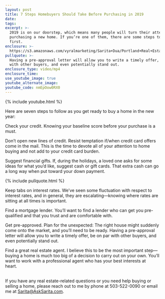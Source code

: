 ```yaml
---
layout: post
title: 7 Steps Homebuyers Should Take Before Purchasing in 2019
date:
tags:
excerpt: >-
  2019 is on our doorstep, which means many people will turn their attention to
  purchasing a new home. If you’re one of them, there are some steps to consider
  first.
enclosure: >-
  https://s3.amazonaws.com/vyralmarketing/Sarita+Dua/Portland+Real+Estate+Agent-+7+Steps+Homebuyers+Should+Take+Before+Purchasing+in+2019.mp4
pullquote: >-
  Having a pre-approval letter will allow you to write a timely offer, be on par
  with other buyers, and even potentially stand out.
enclosure_type: video/mp4
enclosure_time:
use_youtube_image: true
youtube_alternate_image:
youtube_code: nmEpOow0RX0
---
```


{% include youtube.html %}

Here are seven steps to follow as you get ready to buy a home in the new year:&nbsp;

Check your credit. Knowing your baseline score before your purchase is a must.&nbsp;

Don’t open new lines of credit. Resist temptation if/when credit card offers come in the mail. This is the time to devote all of your attention to home buying and not add to your credit card burden.&nbsp;

Suggest financial gifts. If, during the holidays, a loved one asks for some ideas for what you’d like, suggest cash or gift cards. That extra cash can go a long way when put toward your down payment.&nbsp;

{% include pullquote.html %}

Keep tabs on interest rates. We’ve seen some fluctuation with respect to interest rates, and in general, they are escalating—knowing where rates are sitting at all times is important.

Find a mortgage lender. You’ll want to find a lender who can get you pre-qualified and that you trust and are comfortable with.&nbsp;

Get pre-approved. Plan for the unexpected: The right house might suddenly come onto the market, and you’ll need to be ready. Having a pre-approval letter will allow you to write a timely offer, be on par with other buyers, and even potentially stand out.&nbsp;

Find a great real estate agent. I believe this to be the most important step—buying a home is much too big of a decision to carry out on your own. You’ll want to work with a professional agent who has your best interests at heart.&nbsp;

<br>If you have any real estate-related questions or you need help buying or selling a home, please reach out to me by phone at 503-522-0090 or email me at Sarita@AskSarita.com.